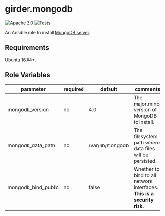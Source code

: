 girder.mongodb
==============
[![Apache 2.0](https://img.shields.io/badge/license-Apache%202-blue.svg)](https://raw.githubusercontent.com/girder/ansible-role-girder-mongodb/master/LICENSE)
[![Tests](https://circleci.com/gh/girder/ansible-role-girder-mongodb.svg?style=svg)](https://circleci.com/gh/girder/ansible-role-girder-mongodb)

An Ansible role to install [MongoDB server](https://www.mongodb.com/download-center/community).

Requirements
------------

Ubuntu 16.04+.

Role Variables
--------------

| parameter           | required | default          | comments                                                                |
| ------------------- | -------- | ---------------- | ----------------------------------------------------------------------- |
| mongodb_version     | no       | 4.0              | The major.minor version of MongoDB to install.                          |
| mongodb_data_path   | no       | /var/lib/mongodb | The filesystem path where data files will be persisted.                 |
| mongodb_bind_public | no       | false            | Whether to bind to all network interfaces. **This is a security risk.** |
